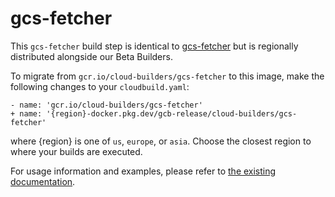 # gcs-fetcher

This `gcs-fetcher` build step is identical to [gcs-fetcher](../gcs-fetcher) but
is regionally distributed alongside our Beta Builders.

To migrate from `gcr.io/cloud-builders/gcs-fetcher` to this image, make the following
changes to your `cloudbuild.yaml`:

```
- name: 'gcr.io/cloud-builders/gcs-fetcher'
+ name: '{region}-docker.pkg.dev/gcb-release/cloud-builders/gcs-fetcher'
```

where {region} is one of `us`, `europe`, or `asia`. Choose the closest region to
where your builds are executed.

For usage information and examples, please refer to [the existing
documentation](../gcs-fetcher).
